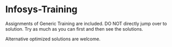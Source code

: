 # Infosys-Training

Assignments of Generic Training are included.
DO NOT directly jump over to solution. Try as much as you can first and then see the solutions.

Alternative optimized solutions are welcome.

